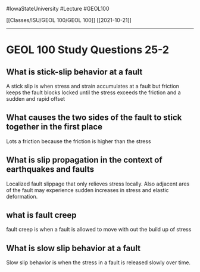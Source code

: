 
#IowaStateUniversity  #Lecture  #GEOL100

[[Classes/ISU/GEOL 100/GEOL 100]] [[2021-10-21]]

---

# GEOL 100 Study Questions 25-2

## What is stick-slip behavior at a fault 

A stick slip is when stress and strain accumulates at a fault but friction keeps the fault blocks locked until the stress exceeds the friction and a sudden and rapid offset 

## What causes the two sides of the fault to stick together in the first place
Lots a friction because the friction is higher than the stress

## What is slip propagation in the context of earthquakes and faults

Localized fault slippage that only relieves stress locally. Also adjacent ares of the fault may experience sudden increases in stress and elastic deformation.

## what is fault creep 

fault creep is when a fault is allowed to move with out the build up of stress

## What is slow slip behavior at a fault

Slow slip behavior is when the stress in a fault is released slowly over time. 